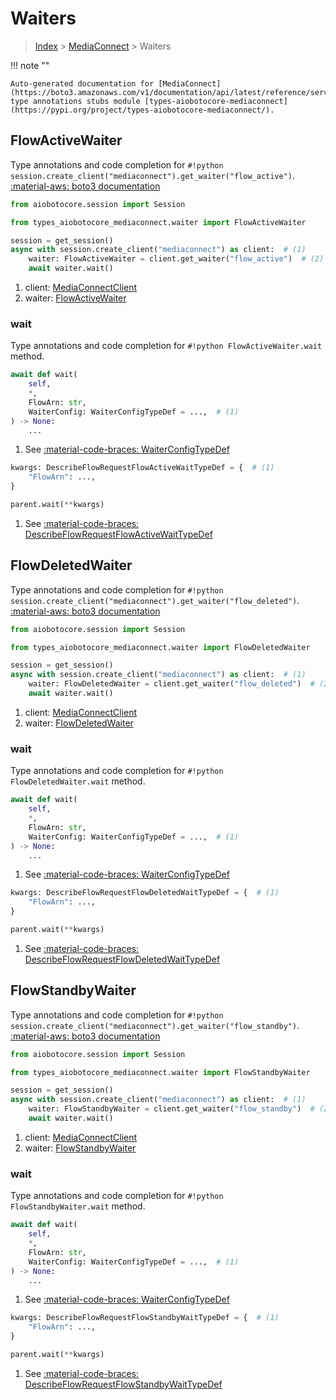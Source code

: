# Waiters

> [Index](../README.md) > [MediaConnect](./README.md) > Waiters

!!! note ""

    Auto-generated documentation for [MediaConnect](https://boto3.amazonaws.com/v1/documentation/api/latest/reference/services/mediaconnect.html#MediaConnect)
    type annotations stubs module [types-aiobotocore-mediaconnect](https://pypi.org/project/types-aiobotocore-mediaconnect/).

## FlowActiveWaiter

Type annotations and code completion for `#!python session.create_client("mediaconnect").get_waiter("flow_active")`.
[:material-aws: boto3 documentation](https://boto3.amazonaws.com/v1/documentation/api/latest/reference/services/mediaconnect.html#MediaConnect.Waiter.FlowActive)

```python title="Usage example"
from aiobotocore.session import Session

from types_aiobotocore_mediaconnect.waiter import FlowActiveWaiter

session = get_session()
async with session.create_client("mediaconnect") as client:  # (1)
    waiter: FlowActiveWaiter = client.get_waiter("flow_active")  # (2)
    await waiter.wait()
```

1. client: [MediaConnectClient](./client.md)
2. waiter: [FlowActiveWaiter](./waiters.md#flowactivewaiter)


### wait

Type annotations and code completion for `#!python FlowActiveWaiter.wait` method.

```python title="Method definition"
await def wait(
    self,
    *,
    FlowArn: str,
    WaiterConfig: WaiterConfigTypeDef = ...,  # (1)
) -> None:
    ...
```

1. See [:material-code-braces: WaiterConfigTypeDef](./type_defs.md#waiterconfigtypedef) 


```python title="Usage example with kwargs"
kwargs: DescribeFlowRequestFlowActiveWaitTypeDef = {  # (1)
    "FlowArn": ...,
}

parent.wait(**kwargs)
```

1. See [:material-code-braces: DescribeFlowRequestFlowActiveWaitTypeDef](./type_defs.md#describeflowrequestflowactivewaittypedef) 
## FlowDeletedWaiter

Type annotations and code completion for `#!python session.create_client("mediaconnect").get_waiter("flow_deleted")`.
[:material-aws: boto3 documentation](https://boto3.amazonaws.com/v1/documentation/api/latest/reference/services/mediaconnect.html#MediaConnect.Waiter.FlowDeleted)

```python title="Usage example"
from aiobotocore.session import Session

from types_aiobotocore_mediaconnect.waiter import FlowDeletedWaiter

session = get_session()
async with session.create_client("mediaconnect") as client:  # (1)
    waiter: FlowDeletedWaiter = client.get_waiter("flow_deleted")  # (2)
    await waiter.wait()
```

1. client: [MediaConnectClient](./client.md)
2. waiter: [FlowDeletedWaiter](./waiters.md#flowdeletedwaiter)


### wait

Type annotations and code completion for `#!python FlowDeletedWaiter.wait` method.

```python title="Method definition"
await def wait(
    self,
    *,
    FlowArn: str,
    WaiterConfig: WaiterConfigTypeDef = ...,  # (1)
) -> None:
    ...
```

1. See [:material-code-braces: WaiterConfigTypeDef](./type_defs.md#waiterconfigtypedef) 


```python title="Usage example with kwargs"
kwargs: DescribeFlowRequestFlowDeletedWaitTypeDef = {  # (1)
    "FlowArn": ...,
}

parent.wait(**kwargs)
```

1. See [:material-code-braces: DescribeFlowRequestFlowDeletedWaitTypeDef](./type_defs.md#describeflowrequestflowdeletedwaittypedef) 
## FlowStandbyWaiter

Type annotations and code completion for `#!python session.create_client("mediaconnect").get_waiter("flow_standby")`.
[:material-aws: boto3 documentation](https://boto3.amazonaws.com/v1/documentation/api/latest/reference/services/mediaconnect.html#MediaConnect.Waiter.FlowStandby)

```python title="Usage example"
from aiobotocore.session import Session

from types_aiobotocore_mediaconnect.waiter import FlowStandbyWaiter

session = get_session()
async with session.create_client("mediaconnect") as client:  # (1)
    waiter: FlowStandbyWaiter = client.get_waiter("flow_standby")  # (2)
    await waiter.wait()
```

1. client: [MediaConnectClient](./client.md)
2. waiter: [FlowStandbyWaiter](./waiters.md#flowstandbywaiter)


### wait

Type annotations and code completion for `#!python FlowStandbyWaiter.wait` method.

```python title="Method definition"
await def wait(
    self,
    *,
    FlowArn: str,
    WaiterConfig: WaiterConfigTypeDef = ...,  # (1)
) -> None:
    ...
```

1. See [:material-code-braces: WaiterConfigTypeDef](./type_defs.md#waiterconfigtypedef) 


```python title="Usage example with kwargs"
kwargs: DescribeFlowRequestFlowStandbyWaitTypeDef = {  # (1)
    "FlowArn": ...,
}

parent.wait(**kwargs)
```

1. See [:material-code-braces: DescribeFlowRequestFlowStandbyWaitTypeDef](./type_defs.md#describeflowrequestflowstandbywaittypedef) 
